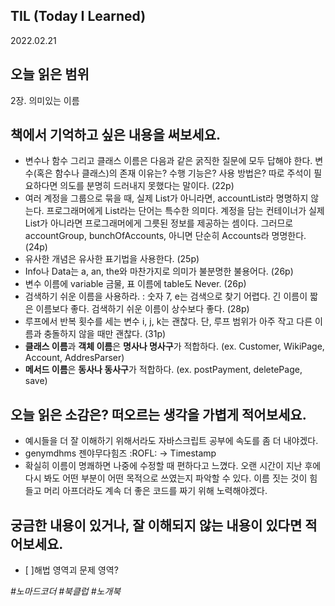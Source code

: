## TIL (Today I Learned)

2022.02.21

## 오늘 읽은 범위

2장. 의미있는 이름

## 책에서 기억하고 싶은 내용을 써보세요.

- 변수나 함수 그리고 클래스 이름은 다음과 같은 굵직한 질문에 모두 답해야 한다. 변수(혹은 함수나 클래스)의 존재 이유는? 수행 기능은? 사용 방법은? 따로 주석이 필요하다면 의도를 분명히 드러내지 못했다는 말이다. (22p)
- 여러 계정을 그룹으로 묶을 때, 실제 List가 아니라면, accountList라 명명하지 않는다. 프로그래머에게 List라는 단어는 특수한 의미다. 계정을 담는 컨테이너가 실제 List가 아니라면 프로그래머에게 그릇된 정보를 제공하는 셈이다. 그러므로 accountGroup, bunchOfAccounts, 아니면 단순히 Accounts라 명명한다. (24p)
- 유사한 개념은 유사한 표기법을 사용한다. (25p)
- Info나 Data는 a, an, the와 마찬가지로 의미가 불분명한 불용어다. (26p)
- 변수 이름에 variable 금물, 표 이름에 table도 Never. (26p)
- 검색하기 쉬운 이름을 사용하라. : 숫자 7, e는 검색으로 찾기 어렵다. 긴 이름이 짧은 이름보다 좋다. 검색하기 쉬운 이름이 상수보다 좋다. (28p)
- 루프에서 반복 횟수를 세는 변수 i, j, k는 괜찮다. 단, 루프 범위가 아주 작고 다른 이름과 충돌하지 않을 때만 괜찮다. (31p)
- **클래스 이름**과 **객체 이름**은 **명사나 명사구**가 적합하다. (ex. Customer, WikiPage, Account, AddresParser)
- **메서드 이름**은 **동사나 동사구**가 적합하다. (ex. postPayment, deletePage, save)

## 오늘 읽은 소감은? 떠오르는 생각을 가볍게 적어보세요.

- 예시들을 더 잘 이해하기 위해서라도 자바스크립트 공부에 속도를 좀 더 내야겠다.
- genymdhms 젠야무다힘즈 :ROFL: -> Timestamp
- 확실히 이름이 명쾌하면 나중에 수정할 때 편하다고 느꼈다. 오랜 시간이 지난 후에 다시 봐도 어떤 부분이 어떤 목적으로 쓰였는지 파악할 수 있다. 이름 짓는 것이 힘들고 머리 아프더라도 계속 더 좋은 코드를 짜기 위해 노력해야겠다.

## 궁금한 내용이 있거나, 잘 이해되지 않는 내용이 있다면 적어보세요.

- [ ]해법 영역괴 문제 영역?

_#노마드코더 #북클럽 #노개북_
